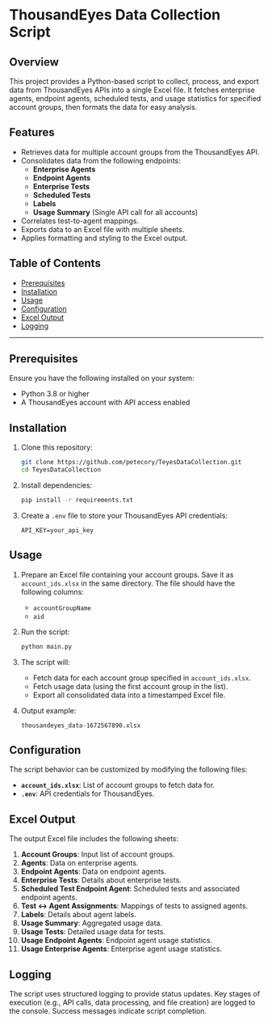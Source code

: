 # ThousandEyes Data Collection Script

## Overview
This project provides a Python-based script to collect, process, and export data from ThousandEyes APIs into a single Excel file. It fetches enterprise agents, endpoint agents, scheduled tests, and usage statistics for specified account groups, then formats the data for easy analysis.

## Features
- Retrieves data for multiple account groups from the ThousandEyes API.
- Consolidates data from the following endpoints:
  - **Enterprise Agents**
  - **Endpoint Agents**
  - **Enterprise Tests**
  - **Scheduled Tests**
  - **Labels**
  - **Usage Summary** (Single API call for all accounts)
- Correlates test-to-agent mappings.
- Exports data to an Excel file with multiple sheets.
- Applies formatting and styling to the Excel output.

## Table of Contents
- [Prerequisites](#prerequisites)
- [Installation](#installation)
- [Usage](#usage)
- [Configuration](#configuration)
- [Excel Output](#excel-output)
- [Logging](#logging)

---

## Prerequisites
Ensure you have the following installed on your system:
- Python 3.8 or higher
- A ThousandEyes account with API access enabled

## Installation
1. Clone this repository:
    ```bash
    git clone https://github.com/petecory/TeyesDataCollection.git
    cd TeyesDataCollection
    ```
2. Install dependencies:
    ```bash
    pip install -r requirements.txt
    ```
3. Create a `.env` file to store your ThousandEyes API credentials:
    ```env
    API_KEY=your_api_key
    ```

## Usage
1. Prepare an Excel file containing your account groups. Save it as `account_ids.xlsx` in the same directory. The file should have the following columns:
    - `accountGroupName`
    - `aid`

2. Run the script:
    ```bash
    python main.py
    ```

3. The script will:
    - Fetch data for each account group specified in `account_ids.xlsx`.
    - Fetch usage data (using the first account group in the list).
    - Export all consolidated data into a timestamped Excel file.

4. Output example:
    ```
    thousandeyes_data-1672567890.xlsx
    ```

## Configuration
The script behavior can be customized by modifying the following files:
- **`account_ids.xlsx`**: List of account groups to fetch data for.
- **`.env`**: API credentials for ThousandEyes.

## Excel Output
The output Excel file includes the following sheets:

1. **Account Groups**: Input list of account groups.
2. **Agents**: Data on enterprise agents.
3. **Endpoint Agents**: Data on endpoint agents.
4. **Enterprise Tests**: Details about enterprise tests.
5. **Scheduled Test Endpoint Agent**: Scheduled tests and associated endpoint agents.
6. **Test ↔ Agent Assignments**: Mappings of tests to assigned agents.
7. **Labels**: Details about agent labels.
8. **Usage Summary**: Aggregated usage data.
9. **Usage Tests**: Detailed usage data for tests.
10. **Usage Endpoint Agents**: Endpoint agent usage statistics.
11. **Usage Enterprise Agents**: Enterprise agent usage statistics.

## Logging
The script uses structured logging to provide status updates. Key stages of execution (e.g., API calls, data processing, and file creation) are logged to the console. Success messages indicate script completion.
